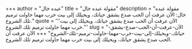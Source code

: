 +++
author = "عبده خال"
title = "مقولة عبده خال"
description = "مقولة عبده خال: الآن عرفت أن الحب صدع يشقق حياتك، ويحيلك إلى بيت خرب مهما حاولت ترميم تلك الشروخ."
quote = '''الآن عرفت أن الحب صدع يشقق حياتك، ويحيلك إلى بيت خرب مهما حاولت ترميم تلك الشروخ.'''
slug = "الآن-عرفت-أن-الحب-صدع-يشقق-حياتك،-ويحيلك-إلى-بيت-خرب-مهما-حاولت-ترميم-تلك-الشروخ"
+++
الآن عرفت أن الحب صدع يشقق حياتك، ويحيلك إلى بيت خرب مهما حاولت ترميم تلك الشروخ.
